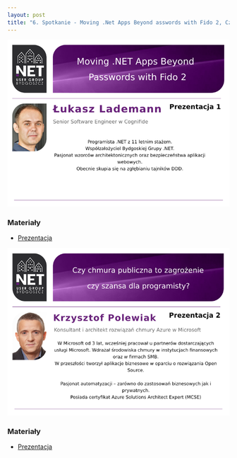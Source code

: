 ```yaml
---
layout: post
title: "6. Spotkanie - Moving .Net Apps Beyond asswords with Fido 2, Czy chmura publiczna to zagrożenie czy szansa dla programisty?"
---
```



![Prezentacja 1](/assets/2019-10-08-1.png)

### Materiały

 - [Prezentacja](https://1drv.ms/b/s!AmEOO4UghMM_g0RxyXy4CJ7HqwGK?e=WHemmT)

![Prezentacja 2](/assets/2019-10-08-2.png)

### Materiały

 - [Prezentacja](https://1drv.ms/p/s!AmEOO4UghMM_g0UOdMCB1TK2de7G?e=4OeTtE)

